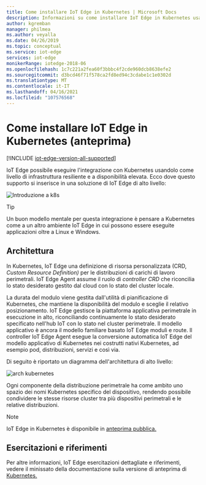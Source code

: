 ```yaml
---
title: Come installare IoT Edge in Kubernetes | Microsoft Docs
description: Informazioni su come installare IoT Edge in Kubernetes usando un ambiente cluster di sviluppo locale
author: kgremban
manager: philmea
ms.author: veyalla
ms.date: 04/26/2019
ms.topic: conceptual
ms.service: iot-edge
services: iot-edge
monikerRange: iotedge-2018-06
ms.openlocfilehash: 1c7c221a2fea60f3bbbc4f2cde960dcb8638efe2
ms.sourcegitcommit: d3bcd46f71f578ca2fd8ed94c3cdabe1c1e0302d
ms.translationtype: MT
ms.contentlocale: it-IT
ms.lasthandoff: 04/16/2021
ms.locfileid: "107576568"
---
```

# <a name="how-to-install-iot-edge-on-kubernetes-preview"></a>Come installare IoT Edge in Kubernetes (anteprima)

[!INCLUDE [iot-edge-version-all-supported](../../includes/iot-edge-version-all-supported.md)]

IoT Edge possibile eseguire l'integrazione con Kubernetes usandolo come livello di infrastruttura resiliente e a disponibilità elevata. Ecco dove questo supporto si inserisce in una soluzione di IoT Edge di alto livello:

![Introduzione a k8s](./media/how-to-install-iot-edge-kubernetes/kubernetes-model.png)

>[!TIP]
>Un buon modello mentale per questa integrazione è pensare a Kubernetes come a un altro ambiente IoT Edge in cui possono essere eseguite applicazioni oltre a Linux e Windows.

## <a name="architecture"></a>Architettura 
In Kubernetes, IoT Edge una definizione di risorsa personalizzata (CRD, *Custom Resource Definition)* per le distribuzioni di carichi di lavoro perimetrali. IoT Edge Agent assume il ruolo di  *controller CRD* che riconcilia lo stato desiderato gestito dal cloud con lo stato del cluster locale.

La durata del modulo viene gestita dall'utilità di pianificazione di Kubernetes, che mantiene la disponibilità del modulo e sceglie il relativo posizionamento. IoT Edge gestisce la piattaforma applicativa perimetrale in esecuzione in alto, riconciliando continuamente lo stato desiderato specificato nell'hub IoT con lo stato nel cluster perimetrale. Il modello applicativo è ancora il modello familiare basato IoT Edge moduli e route. Il controller IoT Edge Agent  esegue la conversione automatica IoT Edge del modello applicativo di Kubernetes nei costrutti nativi Kubernetes, ad esempio pod, distribuzioni, servizi e così via.

Di seguito è riportato un diagramma dell'architettura di alto livello:

![arch kubernetes](./media/how-to-install-iot-edge-kubernetes/publicpreview-refresh-kubernetes.png)

Ogni componente della distribuzione perimetrale ha come ambito uno spazio dei nomi Kubernetes specifico del dispositivo, rendendo possibile condividere le stesse risorse cluster tra più dispositivi perimetrali e le relative distribuzioni.

>[!NOTE]
>IoT Edge in Kubernetes è disponibile in [anteprima pubblica.](https://azure.microsoft.com/support/legal/preview-supplemental-terms/)

## <a name="tutorials-and-references"></a>Esercitazioni e riferimenti 

Per altre informazioni, IoT Edge esercitazioni dettagliate e riferimenti, vedere il minissato della documentazione sulla versione di anteprima di [Kubernetes.](https://aka.ms/edgek8sdoc)
